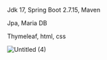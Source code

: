 Jdk 17, Spring Boot 2.7.15, Maven

Jpa, Maria DB

Thymeleaf, html, css

![Untitled (4)](https://github.com/user-attachments/assets/72224136-cba2-4113-8841-c8c151a7f5bc)
